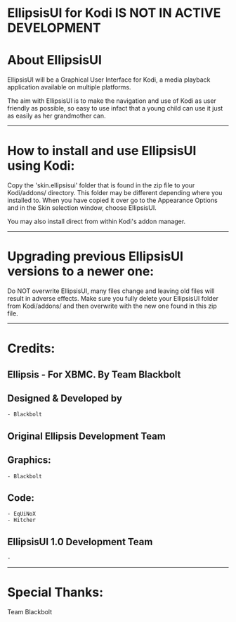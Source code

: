 EllipsisUI for Kodi IS NOT IN ACTIVE DEVELOPMENT
=====================================

About EllipsisUI
==============

EllipsisUI will be a Graphical User Interface for Kodi, a media playback application available on multiple platforms.

The aim with EllipsisUI is to make the navigation and use of Kodi as user friendly as possible, so easy to use infact that a young child can use it just as easily as her grandmother can.

------------------------------------------------------------------------
How to install and use EllipsisUI using Kodi:
====================================

Copy the 'skin.ellipsisui' folder that is found in the zip file to your Kodi/addons/ directory.
This folder may be different depending where you installed to. When you have copied it
over go to the Appearance Options and in the Skin selection window, choose EllipsisUI.

You may also install direct from within Kodi's addon manager.

-------------------------------------------------
Upgrading previous EllipsisUI versions to a newer one:
=================================================

Do NOT overwrite EllipsisUI, many files change and leaving old files will result in adverse
effects. Make sure you fully delete your EllipsisUI folder from Kodi/addons/ and then overwrite with
the new one found in this zip file.

--------
Credits:
========

Ellipsis - For XBMC.
By Team Blackbolt
-----------------------

Designed & Developed by
-----------------------
    - Blackbolt


Original Ellipsis Development Team
----------------------------------

Graphics:
-----------------------
    - Blackbolt

Code:
---------------------
    - EqUiNoX
    - Hitcher


EllipsisUI 1.0 Development Team
-------------------
    -

------------------
Special Thanks:
==================

Team Blackbolt


